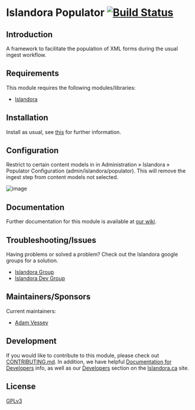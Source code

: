 # Islandora Populator [![Build Status](https://travis-ci.org/Islandora/islandora_populator.png?branch=7.x)](https://travis-ci.org/Islandora/islandora_populator)

## Introduction

A framework to facilitate the population of XML forms during the usual ingest workflow.

## Requirements

This module requires the following modules/libraries:

* [Islandora](https://github.com/islandora/islandora)

## Installation

Install as usual, see [this](https://drupal.org/documentation/install/modules-themes/modules-7) for further information.

## Configuration

Restrict to certain content models in in Administration » Islandora » Populator Configuration (admin/islandora/populator). This will remove the ingest step from content models not selected.

![image](https://cloud.githubusercontent.com/assets/2371345/9911924/0419b852-5c7b-11e5-903e-7a0f76c88b9c.png)

## Documentation

Further documentation for this module is available at [our wiki](https://wiki.duraspace.org/display/ISLANDORA/Islandora+Populator).

## Troubleshooting/Issues

Having problems or solved a problem? Check out the Islandora google groups for a solution.

* [Islandora Group](https://groups.google.com/forum/?hl=en&fromgroups#!forum/islandora)
* [Islandora Dev Group](https://groups.google.com/forum/?hl=en&fromgroups#!forum/islandora-dev)

## Maintainers/Sponsors

Current maintainers:

* [Adam Vessey](https://github.com/adam-vessey)

## Development

If you would like to contribute to this module, please check out [CONTRIBUTING.md](CONTRIBUTING.md). In addition, we have helpful [Documentation for Developers](https://github.com/Islandora/islandora/wiki#wiki-documentation-for-developers) info, as well as our [Developers](http://islandora.ca/developers) section on the [Islandora.ca](http://islandora.ca) site.

## License

[GPLv3](http://www.gnu.org/licenses/gpl-3.0.txt)
